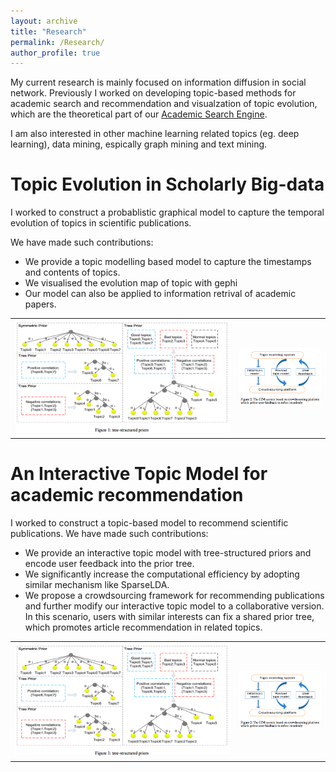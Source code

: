 ```yaml
---
layout: archive
title: "Research"
permalink: /Research/
author_profile: true
---
```

My current research is mainly focused on information diffusion in social network. 
Previously I worked on developing topic-based methods for academic search and recommendation and visualzation of topic evolution, which are the theoretical part of our [Academic Search Engine](http://acemap.sjtu.edu.cn).

I am also interested in other machine learning related topics (eg. deep learning), data mining, espically graph mining and text mining. 


Topic Evolution in Scholarly Big-data
============
I worked to construct a probablistic graphical model to capture the temporal evolution of topics in scientific publications.

We have made such contributions:
* We provide a topic modelling based model to capture the timestamps and contents of topics.
* We visualised the evolution map of topic with gephi
* Our model can also be applied to information retrival of academic papers.

<div>
    <table>
    <tbody>
    <tr>
        <td style="width:900px">
		<img src="/images/itm2.png" style=" width:900px">
       	</td>
        <td style="width:340px">
        	<img src="/images/itm1.png"  style=" width:340px">
        </td>
         </tr>
  </tbody>
  </table>
</div>


An Interactive Topic Model for academic recommendation
============
I worked to construct a topic-based model to recommend scientific publications.
We have made such contributions:
* We provide an interactive topic model with tree-structured priors and encode user feedback into the prior tree.
* We significantly increase the computational efficiency by adopting similar mechanism like SparseLDA. 
* We propose a crowdsourcing framework for recommending publications and further modify our interactive topic model     to a collaborative version. In this scenario, users with similar interests can fix a shared prior tree, which promotes article recommendation in related topics.

<div>
    <table>
    <tbody>
    <tr>
        <td style="width:900px">
		<img src="/images/itm2.png" style=" width:900px">
       	</td>
        <td style="width:340px">
        	<img src="/images/itm1.png"  style=" width:340px">
        </td>
         </tr>
  </tbody>
  </table>
</div>
